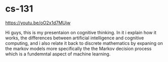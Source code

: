 # cs-131

https://youtu.be/oO2x1d7MUjw

Hi guys, this is my presentaion on cognitive thinking. In it i explain how it works, the differences between artificial intelligence and cognitive computing, and i also relate it back to discrete mathematics by expaning on the markov models more specifically the the Markov decision process which is a fundemntal aspect of machine learning.

